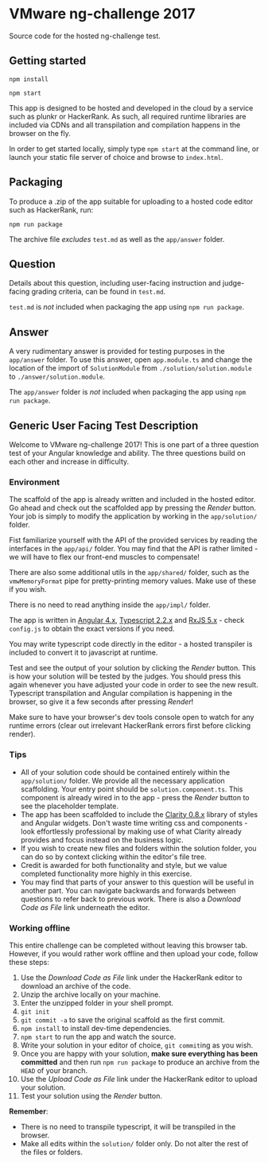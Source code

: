 # VMware ng-challenge 2017

Source code for the hosted ng-challenge test.

## Getting started

`npm install`

`npm start`

This app is designed to be hosted and developed in the cloud by a service such as plunkr
or HackerRank. As such, all required runtime libraries are included via CDNs and all transpilation and compilation happens in the browser on the fly.

In order to get started locally, simply type `npm start` at the command line, or
launch your static file server of choice and browse to `index.html`.

## Packaging

To produce a .zip of the app suitable for uploading to a hosted code editor such as
HackerRank, run:

`npm run package`

The archive file _excludes_ `test.md` as well as the `app/answer` folder.

## Question

Details about this question, including user-facing instruction and judge-facing
grading criteria, can be found in `test.md`.

`test.md` is _not_ included when packaging the app using `npm run package`.

## Answer

A very rudimentary answer is provided for testing purposes in the `app/answer` folder. To
use this answer, open `app.module.ts` and change the location of the import of
`SolutionModule` from `./solution/solution.module` to `./answer/solution.module`.

The `app/answer` folder is _not_ included when packaging the app using `npm run package`.

## Generic User Facing Test Description

Welcome to VMware ng-challenge 2017! This is one part of a three question test of your Angular
knowledge and ability. The three questions build on each other and increase in difficulty.

### Environment

The scaffold of the app is already written and included in the hosted editor.
Go ahead and check out the scaffolded app by pressing the _Render_ button.
Your job is simply to modify the application by working in the `app/solution/` folder.

Fist familiarize yourself with the API of the provided services by reading the interfaces
in the `app/api/` folder. You may find that the API is rather limited - we will have to
flex our front-end muscles to compensate!

There are also some additional utils in the `app/shared/` folder, such as the
`vmwMemoryFormat` pipe for pretty-printing memory values. Make use of these if you wish.

There is no need to read anything inside the `app/impl/` folder.

The app is written in [Angular 4.x](https://angular.io/docs/ts/latest/),
[Typescript 2.2.x](http://www.typescriptlang.org/docs/tutorial.html) and
[RxJS 5.x](http://reactivex.io/rxjs/manual/overview.html) - check
`config.js` to obtain the exact versions if you need.

You may write typescript code directly in the editor - a hosted transpiler is included
to convert it to javascript at runtime.

Test and see the output of your solution by clicking the _Render_ button. This is how
your solution will be tested by the judges. You should press this again whenever you have
adjusted your code in order to see the new result. Typescript transpilation and Angular compilation is happening in the browser, so give it a few seconds after pressing _Render_!

Make sure to have your browser's dev tools console open to watch for any runtime errors (clear out irrelevant HackerRank errors first before clicking render).

### Tips

* All of your solution code should be contained entirely within the `app/solution/` folder.
We provide all the necessary application scaffolding. Your entry point should be
`solution.component.ts`. This component is already wired in to the app - press the _Render_
button to see the placeholder template.
* The app has been scaffolded to include the [Clarity 0.8.x](https://vmware.github.io/clarity/documentation) library of styles and Angular widgets.
Don't waste time writing css and components - look effortlessly professional by making
use of what Clarity already provides and focus instead on the business logic.
* If you wish to create new files and folders within the solution folder, you can do
so by context clicking within the editor's file tree.
* Credit is awarded for both functionality and style, but we value completed functionality
more highly in this exercise.
* You may find that parts of your answer to this question will be useful in another part.
You can navigate backwards and forwards between questions to refer back to previous work.
There is also a _Download Code as File_ link underneath the editor.

### Working offline

This entire challenge can be completed without leaving this browser tab. However, if you
would rather work offline and then upload your code, follow these steps:

1. Use the _Download Code as File_ link under the HackerRank editor to download an archive
of the code.
1. Unzip the archive locally on your machine.
1. Enter the unzipped folder in your shell prompt.
1. `git init`
1. `git commit -a` to save the original scaffold as the first commit.
1. `npm install` to install dev-time dependencies.
1. `npm start` to run the app and watch the source.
1. Write your solution in your editor of choice, `git commit`ing as you wish.
1. Once you are happy with your solution, **make sure everything has been committed** and
then run `npm run package` to produce an archive from the `HEAD` of your branch.
1. Use the _Upload Code as File_ link under the HackerRank editor to upload your solution.
1. Test your solution using the _Render_ button.

**Remember**:
* There is no need to transpile typescript, it will be transpiled in the browser.
* Make all edits within the `solution/` folder only. Do not alter the rest of the
files or folders.
